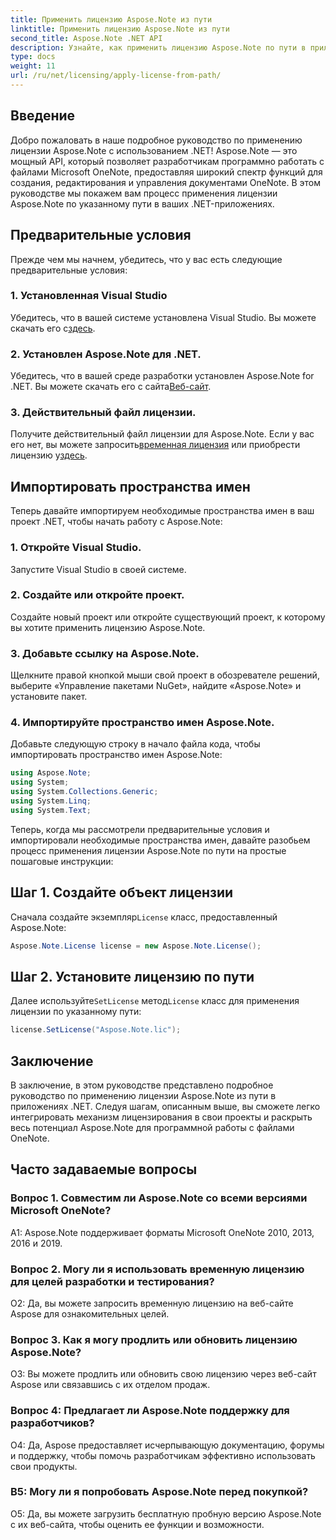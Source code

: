 ```yaml
---
title: Применить лицензию Aspose.Note из пути
linktitle: Применить лицензию Aspose.Note из пути
second_title: Aspose.Note .NET API
description: Узнайте, как применить лицензию Aspose.Note по пути в приложениях .NET. Раскройте весь потенциал манипулирования файлами OneNote с помощью Aspose.Note.
type: docs
weight: 11
url: /ru/net/licensing/apply-license-from-path/
---
```

## Введение

Добро пожаловать в наше подробное руководство по применению лицензии Aspose.Note с использованием .NET! Aspose.Note — это мощный API, который позволяет разработчикам программно работать с файлами Microsoft OneNote, предоставляя широкий спектр функций для создания, редактирования и управления документами OneNote. В этом руководстве мы покажем вам процесс применения лицензии Aspose.Note по указанному пути в ваших .NET-приложениях.

## Предварительные условия

Прежде чем мы начнем, убедитесь, что у вас есть следующие предварительные условия:

### 1. Установленная Visual Studio

 Убедитесь, что в вашей системе установлена Visual Studio. Вы можете скачать его с[здесь](https://visualstudio.microsoft.com/downloads/).

### 2. Установлен Aspose.Note для .NET.

 Убедитесь, что в вашей среде разработки установлен Aspose.Note for .NET. Вы можете скачать его с сайта[Веб-сайт](https://releases.aspose.com/note/net/).

### 3. Действительный файл лицензии.

 Получите действительный файл лицензии для Aspose.Note. Если у вас его нет, вы можете запросить[временная лицензия](https://purchase.aspose.com/temporary-license/) или приобрести лицензию у[здесь](https://purchase.aspose.com/buy).

## Импортировать пространства имен

Теперь давайте импортируем необходимые пространства имен в ваш проект .NET, чтобы начать работу с Aspose.Note:

### 1. Откройте Visual Studio.

Запустите Visual Studio в своей системе.

### 2. Создайте или откройте проект.

Создайте новый проект или откройте существующий проект, к которому вы хотите применить лицензию Aspose.Note.

### 3. Добавьте ссылку на Aspose.Note.

Щелкните правой кнопкой мыши свой проект в обозревателе решений, выберите «Управление пакетами NuGet», найдите «Aspose.Note» и установите пакет.

### 4. Импортируйте пространство имен Aspose.Note.

Добавьте следующую строку в начало файла кода, чтобы импортировать пространство имен Aspose.Note:

```csharp
using Aspose.Note;
using System;
using System.Collections.Generic;
using System.Linq;
using System.Text;
```

Теперь, когда мы рассмотрели предварительные условия и импортировали необходимые пространства имен, давайте разобьем процесс применения лицензии Aspose.Note по пути на простые пошаговые инструкции:

## Шаг 1. Создайте объект лицензии

 Сначала создайте экземпляр`License` класс, предоставленный Aspose.Note:

```csharp
Aspose.Note.License license = new Aspose.Note.License();
```

## Шаг 2. Установите лицензию по пути

Далее используйте`SetLicense` метод`License` класс для применения лицензии по указанному пути:

```csharp
license.SetLicense("Aspose.Note.lic");
```

## Заключение

В заключение, в этом руководстве представлено подробное руководство по применению лицензии Aspose.Note из пути в приложениях .NET. Следуя шагам, описанным выше, вы сможете легко интегрировать механизм лицензирования в свои проекты и раскрыть весь потенциал Aspose.Note для программной работы с файлами OneNote.

## Часто задаваемые вопросы

### Вопрос 1. Совместим ли Aspose.Note со всеми версиями Microsoft OneNote?

A1: Aspose.Note поддерживает форматы Microsoft OneNote 2010, 2013, 2016 и 2019.

### Вопрос 2. Могу ли я использовать временную лицензию для целей разработки и тестирования?

О2: Да, вы можете запросить временную лицензию на веб-сайте Aspose для ознакомительных целей.

### Вопрос 3. Как я могу продлить или обновить лицензию Aspose.Note?

О3: Вы можете продлить или обновить свою лицензию через веб-сайт Aspose или связавшись с их отделом продаж.

### Вопрос 4: Предлагает ли Aspose.Note поддержку для разработчиков?

О4: Да, Aspose предоставляет исчерпывающую документацию, форумы и поддержку, чтобы помочь разработчикам эффективно использовать свои продукты.

### В5: Могу ли я попробовать Aspose.Note перед покупкой?

О5: Да, вы можете загрузить бесплатную пробную версию Aspose.Note с их веб-сайта, чтобы оценить ее функции и возможности.